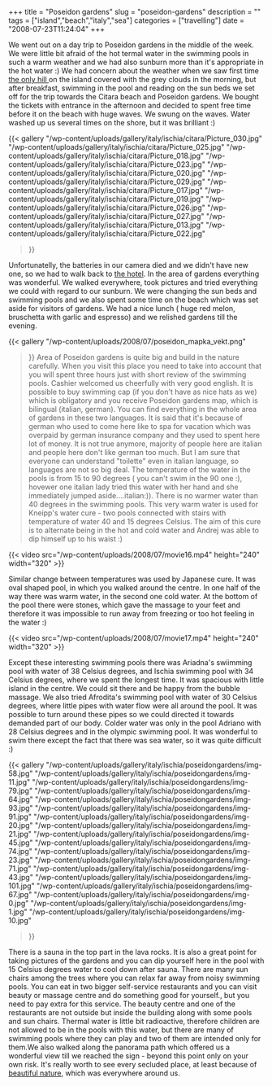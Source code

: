 +++
title = "Poseidon gardens"
slug = "poseidon-gardens"
description = ""
tags = ["island","beach","italy","sea"]
categories = ["travelling"]
date = "2008-07-23T11:24:04"
+++

We went out on a day trip to Poseidon gardens in the middle of the week. We were little bit afraid
of the hot termal water in the swimming pools in such a warm weather and we had also sunburn more
than it's appropriate in the hot water :) We had concern about the weather when we saw first time <a title="Trips through the Ischia"
href="http://www.ajka-andrej.com/2008/07/23/trips-through-the-ischia/">the only hill </a>on the
island covered with the grey clouds in the morning, but after breakfast, swimming in the pool and
reading on the sun beds we set off for the trip towards the Citara beach and Poseidon gardens. We
bought the tickets with entrance in the afternoon and decided to spent free time before it on the
beach with huge waves. We swung on the waves. Water washed up us several times on the shore, but it
was brilliant :)

{{< gallery
    "/wp-content/uploads/gallery/italy/ischia/citara/Picture_030.jpg"
    "/wp-content/uploads/gallery/italy/ischia/citara/Picture_025.jpg"
    "/wp-content/uploads/gallery/italy/ischia/citara/Picture_018.jpg"
    "/wp-content/uploads/gallery/italy/ischia/citara/Picture_023.jpg"
    "/wp-content/uploads/gallery/italy/ischia/citara/Picture_020.jpg"
    "/wp-content/uploads/gallery/italy/ischia/citara/Picture_029.jpg"
    "/wp-content/uploads/gallery/italy/ischia/citara/Picture_017.jpg"
    "/wp-content/uploads/gallery/italy/ischia/citara/Picture_019.jpg"
    "/wp-content/uploads/gallery/italy/ischia/citara/Picture_026.jpg"
    "/wp-content/uploads/gallery/italy/ischia/citara/Picture_027.jpg"
    "/wp-content/uploads/gallery/italy/ischia/citara/Picture_013.jpg"
    "/wp-content/uploads/gallery/italy/ischia/citara/Picture_022.jpg"
>}}

Unfortunatelly, the batteries in our camera died and we didn't have new one, so we had to walk back
to <a title="Hotel Corona***" href="http://www.ajka-andrej.com/2008/06/30/hotel-corona/">the
hotel</a>. In the area of gardens everything was wonderful. We walked everywhere, took pictures and
tried everything we could with regard to our sunburn. We were changing the sun beds and swimming
pools and we also spent some time on the beach which was set aside for visitors of gardens. We had
a nice lunch ( huge red melon, bruschetta with garlic and espresso) and we relished gardens till
the evening.

{{< gallery
    "/wp-content/uploads/2008/07/poseidon_mapka_vekt.png"
>}}
Area of Poseidon gardens is quite big and build in the nature carefully. When you visit this place
you need to take into account that you will spent three hours just with short review of the
swimming pools. Cashier welcomed us cheerfully with very good english. It is possible to buy
swimming cap (if you don't have as nice hats as we) which is obligatory and you receive Poseidon
gardens map, which is bilingual (italian, german). You can find everything in the whole area of
gardens in these two languages. It is said that it's because of german who used to come here like
to spa for vacation which was overpaid by german insurance company and they used to spent here lot
of money. It is not true anymore, majority of people here are italian and people here don't like
german too much. But I am sure that everyone can understand "toilette" even in italian language, so
languages are not so big deal. The temperature of the water in the pools is from 15 to 90 degrees (
you can't swim in the 90 one :), hovewer one italian lady tried this water with her hand and she
immediately jumped aside....italian:)). There is no warmer water than 40 degrees in the swimming
pools. This very warm water is used for Kneipp's water cure - two pools connected with stairs with
temperature of water 40 and 15 degrees Celsius. The aim of this cure is to alternate being in the
hot and cold water and Andrej was able to dip himself up to his waist :)


{{< video src="/wp-content/uploads/2008/07/movie16.mp4" height="240" width="320" >}}



Similar change between temperatures was used by Japanese cure. It was oval shaped pool, in which you
walked around the centre. In one half of the way there was warm water, in the second one cold
water. At the bottom of the pool there were stones, which gave the massage to your feet and
therefore it was impossible to run away from freezing or too hot feeling in the water :)

{{< video src="/wp-content/uploads/2008/07/movie17.mp4" height="240" width="320" >}}


Except these interesting swimming pools there was Ariadna's swiimming pool with water of 38 Celsius
degrees, and Ischia swimming pool with 34 Celsius degrees, where we spent the longest time. It was
spacious with little island in the centre. We could sit there and be happy from the bubble massage.
We also tried Afrodita's swimming pool with water of 30 Celsius degrees, where little pipes with
water flow were all around the pool. It was possible to turn around these pipes so we could
directed it towards demanded part of our body. Colder water was only in the pool Adriano with 28
Celsius degrees and in the olympic swimming pool. It was wonderful to swim there except the fact
that there was sea water, so it was quite difficult :)

{{< gallery
    "/wp-content/uploads/gallery/italy/ischia/poseidongardens/img-58.jpg"
    "/wp-content/uploads/gallery/italy/ischia/poseidongardens/img-11.jpg"
    "/wp-content/uploads/gallery/italy/ischia/poseidongardens/img-79.jpg"
    "/wp-content/uploads/gallery/italy/ischia/poseidongardens/img-64.jpg"
    "/wp-content/uploads/gallery/italy/ischia/poseidongardens/img-93.jpg"
    "/wp-content/uploads/gallery/italy/ischia/poseidongardens/img-91.jpg"
    "/wp-content/uploads/gallery/italy/ischia/poseidongardens/img-20.jpg"
    "/wp-content/uploads/gallery/italy/ischia/poseidongardens/img-21.jpg"
    "/wp-content/uploads/gallery/italy/ischia/poseidongardens/img-45.jpg"
    "/wp-content/uploads/gallery/italy/ischia/poseidongardens/img-74.jpg"
    "/wp-content/uploads/gallery/italy/ischia/poseidongardens/img-23.jpg"
    "/wp-content/uploads/gallery/italy/ischia/poseidongardens/img-71.jpg"
    "/wp-content/uploads/gallery/italy/ischia/poseidongardens/img-43.jpg"
    "/wp-content/uploads/gallery/italy/ischia/poseidongardens/img-101.jpg"
    "/wp-content/uploads/gallery/italy/ischia/poseidongardens/img-67.jpg"
    "/wp-content/uploads/gallery/italy/ischia/poseidongardens/img-0.jpg"
    "/wp-content/uploads/gallery/italy/ischia/poseidongardens/img-1.jpg"
    "/wp-content/uploads/gallery/italy/ischia/poseidongardens/img-10.jpg"
>}}

There is a sauna in the top part in the lava rocks. It is also a great point for taking pictures of
the gardens and you can dip yourself here in the pool with 15 Celsius degrees water to cool down
after sauna. There are many sun chairs among the trees where you can relax far away from noisy
swimming pools. You can eat in two bigger self-service restaurants and you can visit beauty or
massage centre and do something good for yourself., but you need to pay extra for this service. The
beauty centre and one of the restaurants are not outside but inside the building along with some
pools and sun chairs. Thermal water is little bit radioactive, therefore children are not allowed
to be in the pools with this water, but there are many of swimming pools where they can play and
two of them are intended only for them.We also walked along the panorama path which offered us a
wonderful view till we reached the sign - beyond this point only on your own risk. It's really
worth to see every secluded place, at least because of <a title="Evergreen island – Ischia"
href="http://www.ajka-andrej.com/2008/06/28/evergreen-island/">beautiful nature</a>, which was
everywhere around us.

